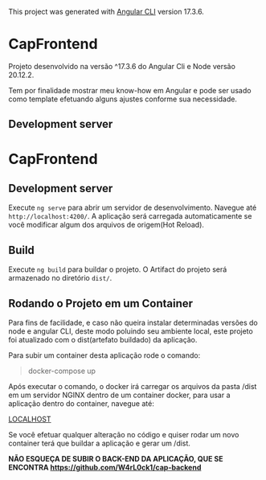 This project was generated with [Angular CLI](https://github.com/angular/angular-cli) version 17.3.6.

# CapFrontend

Projeto desenvolvido na versão ^17.3.6 do Angular Cli e Node versão 20.12.2.

 Tem por finalidade mostrar meu know-how em Angular e pode ser usado como template efetuando alguns ajustes conforme sua necessidade.

## Development server

# CapFrontend



## Development server

Execute `ng serve` para abrir um servidor de desenvolvimento. Navegue até `http://localhost:4200/`. A aplicação será carregada automaticamente se você modificar algum dos arquivos de origem(Hot Reload).

## Build

Execute `ng build` para buildar o projeto. O Artifact do projeto será armazenado no diretório `dist/`.

## Rodando o Projeto em um Container

Para fins de facilidade, e caso não queira instalar determinadas versões do node e angular CLI, deste modo poluindo seu ambiente local, este projeto foi atualizado com o dist(artefato buildado) da aplicação.

Para subir um container desta aplicação rode o comando:

> docker-compose up

Após executar o comando, o docker irá carregar os arquivos da pasta /dist em um servidor NGINX dentro de um container docker, para usar a aplicação dentro do container, navegue até:

[LOCALHOST](http://localhost:8080)

Se você efetuar qualquer alteração no código e quiser rodar um novo container terá que buildar a aplicação e gerar um /dist.

**NÃO ESQUEÇA DE SUBIR O BACK-END DA APLICAÇÃO, QUE SE ENCONTRA https://github.com/W4rL0ck1/cap-backend**


